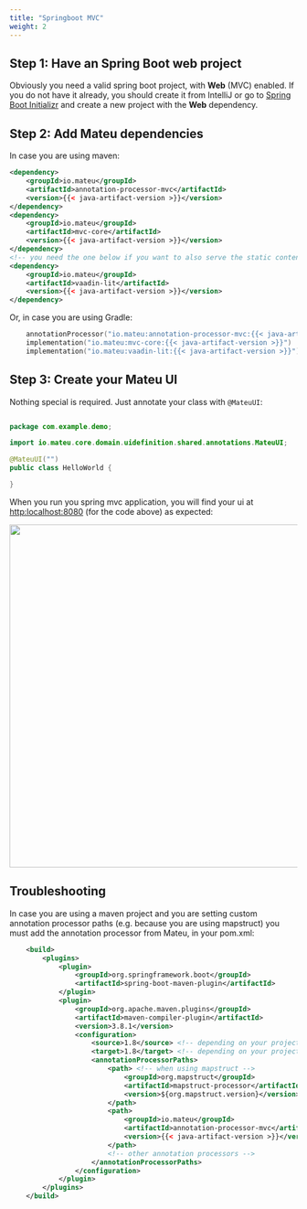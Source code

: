 ```yaml
---
title: "Springboot MVC"
weight: 2
---
```


## Step 1: Have an Spring Boot web project

Obviously you need a valid spring boot project, with **Web** (MVC) enabled. If you do not have it already, you should create it from IntelliJ or go to [Spring Boot Initializr](https://start.spring.io/) and create a new project with the **Web** dependency.

## Step 2: Add Mateu dependencies

In case you are using maven:

```xml
<dependency>
    <groupId>io.mateu</groupId>
    <artifactId>annotation-processor-mvc</artifactId>
    <version>{{< java-artifact-version >}}</version>
</dependency>
<dependency>
    <groupId>io.mateu</groupId>
    <artifactId>mvc-core</artifactId>
    <version>{{< java-artifact-version >}}</version>
</dependency>
<!-- you need the one below if you want to also serve the static content -->
<dependency>
    <groupId>io.mateu</groupId>
    <artifactId>vaadin-lit</artifactId>
    <version>{{< java-artifact-version >}}</version>
</dependency>
```

Or, in case you are using Gradle:

```kotlin
    annotationProcessor("io.mateu:annotation-processor-mvc:{{< java-artifact-version >}}")
    implementation("io.mateu:mvc-core:{{< java-artifact-version >}}")
    implementation("io.mateu:vaadin-lit:{{< java-artifact-version >}}")
```



## Step 3: Create your Mateu UI

Nothing special is required. Just annotate your class with `@MateuUI`:

```java

package com.example.demo;

import io.mateu.core.domain.uidefinition.shared.annotations.MateuUI;

@MateuUI("")
public class HelloWorld {

}

```

When you run you spring mvc application, you will find your ui at [http:localhost:8080](http:localhost:8080) (for the code above) as expected:


<p align="center"><img src="../../../images/helloworld.png?raw=true" width="600"/></p>

## Troubleshooting

In case you are using a maven project and you are setting custom annotation processor paths (e.g. because you are using mapstruct) you must add the annotation processor from Mateu, in your pom.xml:

```xml
    <build>
        <plugins>
            <plugin>
                <groupId>org.springframework.boot</groupId>
                <artifactId>spring-boot-maven-plugin</artifactId>
            </plugin>
            <plugin>
                <groupId>org.apache.maven.plugins</groupId>
                <artifactId>maven-compiler-plugin</artifactId>
                <version>3.8.1</version>
                <configuration>
                    <source>1.8</source> <!-- depending on your project -->
                    <target>1.8</target> <!-- depending on your project -->
                    <annotationProcessorPaths>
                        <path> <!-- when using mapstruct -->
                            <groupId>org.mapstruct</groupId>
                            <artifactId>mapstruct-processor</artifactId>
                            <version>${org.mapstruct.version}</version>
                        </path>
                        <path>
                            <groupId>io.mateu</groupId>
                            <artifactId>annotation-processor-mvc</artifactId>
                            <version>{{< java-artifact-version >}}</version>
                        </path>
                        <!-- other annotation processors -->
                    </annotationProcessorPaths>
                </configuration>
            </plugin>
        </plugins>
    </build>
```
